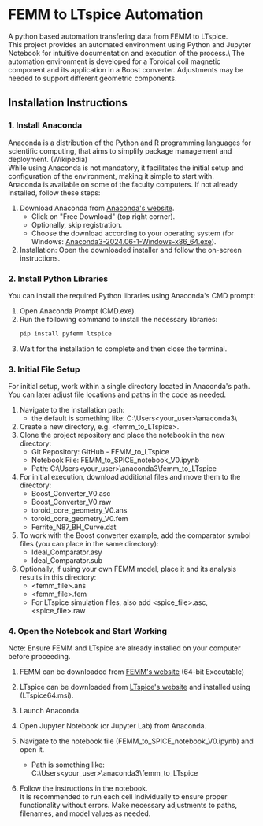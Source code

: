 # FEMM to LTspice Automation
A python based automation transfering data from FEMM to LTspice.\
This project provides an automated environment using Python and Jupyter Notebook for intuitive documentation and execution of the process.\ 
The automation environment is developed for a Toroidal coil magnetic component and its application in a Boost converter. Adjustments may be needed to support different geometric components.

## Installation Instructions

### 1. Install Anaconda
Anaconda is a distribution of the Python and R programming languages for scientific computing, that aims to simplify package management and deployment. (Wikipedia)\
While using Anaconda is not mandatory, it facilitates the initial setup and configuration of the environment, making it simple to start with.\
Anaconda is available on some of the faculty computers. If not already installed, follow these steps:

1. Download Anaconda from [Anaconda's website](https://www.anaconda.com/).
   - Click on "Free Download" (top right corner).
   - Optionally, skip registration.
   - Choose the download according to your operating system (for Windows: [Anaconda3-2024.06-1-Windows-x86_64.exe](https://repo.anaconda.com/archive/Anaconda3-2024.06-1-Windows-x86_64.exe)).
2. Installation: Open the downloaded installer and follow the on-screen instructions.

### 2. Install Python Libraries

You can install the required Python libraries using Anaconda's CMD prompt:

1. Open Anaconda Prompt (CMD.exe).
2. Run the following command to install the necessary libraries:
   ```bash
   pip install pyfemm ltspice
3. Wait for the installation to complete and then close the terminal.

### 3. Initial File Setup

For initial setup, work within a single directory located in Anaconda's path. You can later adjust file locations and paths in the code as needed.

1. Navigate to the installation path:
   - the default is something like: C:\Users\<your_user>\anaconda3\
2. Create a new directory, e.g.  <femm_to_LTspice>.
3. Clone the project repository and place the notebook in the new directory:
   - Git Repository: GitHub - FEMM_to_LTspice
   - Notebook File: FEMM_to_SPICE_notebook_V0.ipynb
   - Path: C:\Users\<your_user>\anaconda3\femm_to_LTspice
4. For initial execution, download additional files and move them to the directory:
   - Boost_Converter_V0.asc
   - Boost_Converter_V0.raw
   - toroid_core_geometry_V0.ans
   - toroid_core_geometry_V0.fem
   - Ferrite_N87_BH_Curve.dat
5. To work with the Boost converter example, add the comparator symbol files (you can place in the same directory):
   - Ideal_Comparator.asy
   - Ideal_Comparator.sub
6. Optionally, if using your own FEMM model, place it and its analysis results in this directory:
   - <femm_file>.ans
   - <femm_file>.fem
   - For LTspice simulation files, also add <spice_file>.asc, <spice_file>.raw

### 4. Open the Notebook and Start Working
Note: Ensure FEMM and LTspice are already installed on your computer before proceeding.

1. FEMM can be downloaded from [FEMM's website](https://www.femm.info/wiki/Download) (64-bit Executable)

2. LTspice can be downloaded from [LTspice's website](https://www.analog.com/en/resources/design-tools-and-calculators/ltspice-simulator.html) and installed using (LTspice64.msi).

3. Launch Anaconda.

4. Open Jupyter Notebook (or Jupyter Lab) from Anaconda.

5. Navigate to the notebook file (FEMM_to_SPICE_notebook_V0.ipynb) and open it.
   - Path is something like: C:\Users\<your_user>\anaconda3\femm_to_LTspice

6. Follow the instructions in the notebook.\
It is recommended to run each cell individually to ensure proper functionality without errors. Make necessary adjustments to paths, filenames, and model values as needed.

